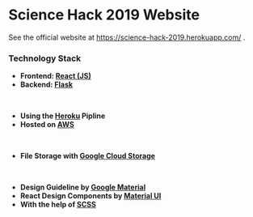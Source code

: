 # Science Hack 2019 Website

See the official website at https://science-hack-2019.herokuapp.com/ .
### Technology Stack

* **Frontend: [React (JS)](https://reactjs.org/)**
* **Backend: [Flask](https://flask.palletsprojects.com/en/1.1.x/)**

<br/>

* **Using the [Heroku](https://www.heroku.com/) Pipline**
* **Hosted on [AWS](https://aws.amazon.com/de/)**

<br/>

* **File Storage with [Google Cloud Storage](https://cloud.google.com/products/storage)**

<br/>

* **Design Guideline by [Google Material](https://material.io/)**
* **React Design Components by [Material UI](https://material-ui.com/)**
* **With the help of [SCSS](https://sass-lang.com/)**

